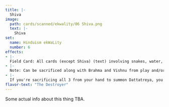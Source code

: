 ```yaml
---
title: |-
  Shiva
image: 
  path: cards/scanned/ekwality/06 Shiva.png
  text: |-
    Shiva
set:
  name: Hinduism ekWaLity
  number: 6
effects: 
- |-
  Field Card: All cards (except Shiva) (text) involving snakes, water, bad hair styles, special eyes, tridents, weapons, drums, and/or elephants are immediately destroyed before taking effect. Also destroy any current ones matching.
- |-
  Note: Can be sacrificed along with Brahma and Vishnu from play and/or your hand to summon Dattatreya.
- |-
  If you're sacrificing all 3 from your hand to summon Dattatreya, you win.
flavor-text: "The Destroyer"
---
```

Some actual info about this thing TBA.
